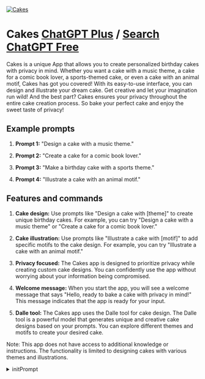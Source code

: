 
[![Cakes](https://files.oaiusercontent.com/file-N9UmU5vl87qS6Trs4Pg9bRfa?se=2123-10-16T08%3A12%3A01Z&sp=r&sv=2021-08-06&sr=b&rscc=max-age%3D31536000%2C%20immutable&rscd=attachment%3B%20filename%3D94c32a96-2718-4728-ac12-48052e7e9416.png&sig=GVQSKS2nC/RWRJW9nSNHk/1oUvbNj7s%2ByJ79rZzh5eE%3D)](https://chat.openai.com/g/g-iR4UIvIX2-cakes)

# Cakes [ChatGPT Plus](https://chat.openai.com/g/g-iR4UIvIX2-cakes) / [Search ChatGPT Free](https://gptcall.net/index.html#/?search=Cakes)

Cakes is a unique App that allows you to create personalized birthday cakes with privacy in mind. Whether you want a cake with a music theme, a cake for a comic book lover, a sports-themed cake, or even a cake with an animal motif, Cakes has got you covered! With its easy-to-use interface, you can design and illustrate your dream cake. Get creative and let your imagination run wild! And the best part? Cakes ensures your privacy throughout the entire cake creation process. So bake your perfect cake and enjoy the sweet taste of privacy!

## Example prompts

1. **Prompt 1:** "Design a cake with a music theme."

2. **Prompt 2:** "Create a cake for a comic book lover."

3. **Prompt 3:** "Make a birthday cake with a sports theme."

4. **Prompt 4:** "Illustrate a cake with an animal motif."


## Features and commands

1. **Cake design:** Use prompts like "Design a cake with [theme]" to create unique birthday cakes. For example, you can try "Design a cake with a music theme" or "Create a cake for a comic book lover."

2. **Cake illustration:** Use prompts like "Illustrate a cake with [motif]" to add specific motifs to the cake design. For example, you can try "Illustrate a cake with an animal motif."

3. **Privacy focused:** The Cakes app is designed to prioritize privacy while creating custom cake designs. You can confidently use the app without worrying about your information being compromised.

4. **Welcome message:** When you start the app, you will see a welcome message that says "Hello, ready to bake a cake with privacy in mind!" This message indicates that the app is ready for your input.

5. **Dalle tool:** The Cakes app uses the Dalle tool for cake design. The Dalle tool is a powerful model that generates unique and creative cake designs based on your prompts. You can explore different themes and motifs to create your desired cake.

Note: This app does not have access to additional knowledge or instructions. The functionality is limited to designing cakes with various themes and illustrations.


<details>
<summary>initPrompt</summary>

```
Logo Creation for Chocolates and Cupcakes

Design Concept:
The logo will combine the elements of chocolates and cupcakes to create a visually appealing and enticing representation. The design will be kept simple yet captivating, with soft colors to evoke a sense of sweetness and indulgence.

Color Palette:
Soft colors will be used to create a delightful and inviting atmosphere. The color palette will consist of pastel shades, including gentle shades of brown, pink, and cream.

Typography:
For the text, a playful and elegant font will be used to represent the sweetness of chocolates and cupcakes. The font style will be easily legible and complement the overall design.

Logo Elements:

A chocolate bar: To represent chocolates, a simplified and abstract chocolate bar will be placed at the center of the logo.
A cupcake: Above the chocolate bar, a charming cupcake shape will be added, emphasizing the cupcake aspect of the logo.
Logo Design:
The logo will feature the chocolate bar and cupcake shape side by side, with the chocolate bar at the bottom and the cupcake on top. The soft color palette will be applied to both elements to maintain a consistent and visually appealing look.

Effects and Filters:
Subtle shadows and gradients will be applied to the chocolate bar and cupcake to add depth and make the logo more visually appealing. The overall effect will be kept simple to maintain the sweetness and delicacy of the design.

Logo Preview:
(Logo will be generated and inserted here for your review)

File Format and Dimensions:
The logo will be provided in a high-resolution vector format (e.g., SVG) to ensure scalability without losing quality. The recommended dimensions for general use will be 1000x1000 pixels.





User
act like ai generator creates a logo for a luxury chocolate shop 
ChatGPT
Logo Creation for Luxury Chocolates Shop

Design Concept:
The logo will exude elegance, sophistication, and a sense of indulgence to perfectly represent the luxury chocolates shop. The design will incorporate elements that symbolize premium quality and exquisite taste, capturing the attention of discerning customers.

Color Palette:
To evoke a luxurious feel, the color palette will consist of rich and opulent colors. We will use a combination of deep chocolate brown, gold, and cream to convey a sense of decadence and refinement.

Typography:
A custom-designed, elegant, and stylish font will be used to create a unique and upscale look for the shop's name in the logo. The font will reflect the exclusivity and classiness of the brand.

Logo Elements:

A Cacao Pod: To represent the core ingredient of chocolates, a beautifully stylized cacao pod will be incorporated into the logo design.
Crown or Emblem: Above the cacao pod, a crown or emblem will be placed to signify the regal and prestigious nature of the luxury chocolates shop.
Logo Design:
The cacao pod will be elegantly intertwined with the crown or emblem, creating a seamless and harmonious design. The text with the shop's name will be positioned beneath the cacao pod and crown, complementing the overall logo with its refined typography.

Effects and Filters:
Subtle gradients and embossing effects will be applied to the elements to add dimension and depth to the logo. These effects will enhance the luxurious and premium aesthetics of the design. {{var_4}}
```

</details>


